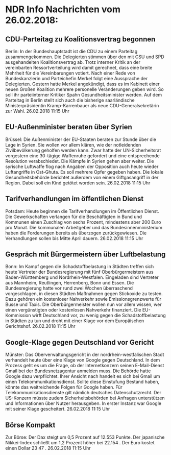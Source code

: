 # NDR Info Nachrichten vom 26.02.2018:


## CDU-Parteitag zu Koalitionsvertrag begonnen
Berlin: In der Bundeshauptstadt ist die CDU zu einem Parteitag zusammengekommen. Die Delegierten stimmen über den mit CSU und SPD ausgehandelten Koalitionsvertrag ab. Trotz interner Kritik an der vereinbarten Ressortverteilung wird damit gerechnet, dass eine breite Mehrheit für die Vereinbarungen votiert. Nach einer Rede von Bundeskanzlerin und Parteichefin Merkel folgt eine Aussprache der Delegierten. Gestern hatte Merkel angekündigt, dass es im Kabinett einer neuen Großen Koalition mehrere personelle Veränderungen geben wird. So soll ihr parteiinterner Kritiker Spahn Gesundheitsminister werden. Auf dem Parteitag in Berlin stellt sich auch die bisherige saarländische Ministerpräsidentin Kramp-Karrenbauer als neue CDU-Generalsekretärin zur Wahl. 26.02.2018 11:15 Uhr 

## EU-Außenminister beraten über Syrien
Brüssel: Die Außenminister der EU-Staaten beraten zur Stunde über die Lage in Syrien. Sie wollen vor allem klären, wie der notleidenden Zivilbevölkerung geholfen werden kann. Zwar hatte der UN-Sicherheitsrat vorgestern eine 30-tägige Waffenruhe gefordert und eine entsprechende Resolution verabschiedet. Die Kämpfe in Syrien gehen aber weiter. Die syrische Luftwaffe flog nach Angaben der Opposition auch heute wieder Luftangriffe in Ost-Ghuta. Es soll mehrere Opfer gegeben haben. Die lokale Gesundheitsbehörde berichtet außerdem von einem Giftgasangriff in der Region. Dabei soll ein Kind getötet worden sein. 26.02.2018 11:15 Uhr 

## Tarifverhandlungen im öffentlichen Dienst
Potsdam: Heute beginnen die Tarifverhandlungen im Öffentlichen Dienst. Die Gewerkschaften verlangen für die Beschäftigten in Bund und Kommunen einen Zuschlag von sechs Prozent, mindestens aber 200 Euro pro Monat. Die kommunalen Arbeitgeber und das Bundesinnenministerium haben die Forderungen bereits als überzogen zurückgewiesen. Die Verhandlungen sollen bis Mitte April dauern. 26.02.2018 11:15 Uhr 

## Gespräch mit Bürgermeistern über Luftbelastung
Bonn: Im Kampf gegen die Schadstoffbelastung in Städten treffen sich heute Vertreter der Bundesregierung mit fünf Oberbürgermeistern aus Baden-Württemberg und Nordrhein-Westfalen. Eingeladen sind Vertreter aus Mannheim, Reutlingen, Herrenberg, Bonn und Essen. Die Bundesregierung hatte vor rund zwei Wochen überraschend vorgeschlagen, in diesen Städten Maßnahmen gegen Stickoxide zu testen. Dazu gehören ein kostenloser Nahverkehr sowie Emissionsgrenzwerte für Busse und Taxis. Die Oberbürgermeister wollen nun vor allem wissen, wer einen vergünstigten oder kostenlosen Nahverkehr finanziert. Die EU-Kommission wirft Deutschland vor, zu wenig gegen die Schadstoffbelastung in Städten zu tun und droht mit einer Klage vor dem Europäischen Gerichtshof. 26.02.2018 11:15 Uhr 

## Google-Klage gegen Deutschland vor Gericht
Münster: Das Oberverwaltungsgericht in der nordrhein-westfälischen Stadt verhandelt heute über eine Klage von Google gegen Deutschland. In dem Prozess geht es um die Frage, ob der Internetkonzern seinen E-Mail-Dienst Gmail bei der Bundesnetzagentur anmelden muss. Die Behörde hatte Google dazu verpflichtet. Ihrer Ansicht nach handelt es sich bei Gmail um einen Telekommunikationsdienst. Sollte diese Einstufung Bestand haben, könnte das weitreichende Folgen für Google haben. Für Telekommunikationsdienste gilt nämlich deutsches Datenschutzrecht. Der US-Konzern müsste zudem Sicherheitsbehörden bei Anfragen unterstützen und Informationen über Nutzer herausgeben. In erster Instanz war Google mit seiner Klage gescheitert. 26.02.2018 11:15 Uhr 

## Börse Kompakt
Zur Börse: Der Dax steigt um  0,5  Prozent auf  12.553  Punkte. Der japanische Nikkei-Index schließt um  1,2  Prozent höher bei  22.154 . Der Euro kostet einen Dollar  23 47 . 26.02.2018 11:15 Uhr 
